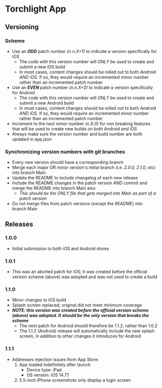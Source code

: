 # Torchlight App

## Versioning

### Scheme
* Use an **_ODD_** patch number _(n.n.X+1)_ to indicate a version specifically for iOS
  * The code with this version number will _ONLY_ be used to create and submit a new iOS build
  * In most cases, content changes should be rolled out to both Android _AND_ iOS. If so, they would require an incremented minor number rather than an incremented patch number
* Use an **_EVEN_** patch number _(n.n.X+2)_ to indicate a version specifically for Android
  * The code with this version number will _ONLY_ be used to create and submit a new Android build
  * In most cases, content changes should be rolled out to both Android _AND_ iOS. If so, they would require an incremented minor number rather than an incremented patch number
* Increment to the next minor number _(n.X.0)_ for non breaking features that will be used to create new builds on both Android _and_ iOS
* Always make sure the version number and build number are both updated in app.json

### Synchronizing version numbers with git branches
* Every new version should have a corresponding branch
* Merge each major OR minor version's initial branch (i.e. _2.0.0, 2.1.0, etc_) into branch Main
* Update the README to include changelog of each new release
* Include the README changes in the patch version AND commit and merge the README into branch Main also
  * *This should be the ONLY file that gets merged into Main as part of a patch version*
* Do not merge files from patch versions (except the README) into branch Main

## Releases
### 1.0.0
* Initial submission to both iOS and Android stores

### 1.0.1
* This was an aborted patch for iOS; it was created before the official version scheme (above) was adopted and was not used to create a build

### 1.1.0
* Minor changes to iOS build
* Splash screen replaced; original did not meet minimum coverage
* **_NOTE: this version was created before the official version scheme (above) was adopted. It should be the only version that breaks the scheme_**  
  * The next patch for Android should therefore be 1.1.2, rather than 1.0.2
  * The 1.1.2 (Android) release will automatically include the new splash screen, in addition to other changes it introduces for Android

### 1.1.1
* Addresses rejection issues from App Store:
  1. App loaded indefinitely after launch 
      * Device type: iPad
      * OS version: iOS 14.7.1
  1. 5.5-inch iPhone screenshots only display a login screen